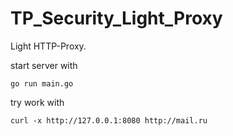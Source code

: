 # TP_Security_Light_Proxy

Light HTTP-Proxy. 

start server with 

```
go run main.go
```

try work with 
```
curl -x http://127.0.0.1:8080 http://mail.ru
```